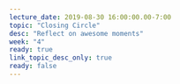 ```yaml
---
lecture_date: 2019-08-30 16:00:00.00-7:00
topic: "Closing Circle"
desc: "Reflect on awesome moments"
week: "4"
ready: true
link_topic_desc_only: true
ready: false
---
```



